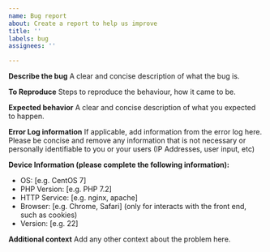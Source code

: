 ```yaml
---
name: Bug report
about: Create a report to help us improve
title: ''
labels: bug
assignees: ''

---
```


**Describe the bug**
A clear and concise description of what the bug is.

**To Reproduce**
Steps to reproduce the behaviour, how it came to be.

**Expected behavior**
A clear and concise description of what you expected to happen.

**Error Log information**
If applicable, add information from the error log here.  Please be concise and remove any information that is not necessary or personally identifiable to you or your users (IP Addresses, user input, etc)

**Device Information (please complete the following information):**
 - OS: [e.g. CentOS 7]
 - PHP Version: [e.g. PHP 7.2]
 - HTTP Service: [e.g. nginx, apache]
 - Browser: [e.g. Chrome, Safari] (only for interacts with the front end, such as cookies)
 - Version: [e.g. 22]

**Additional context**
Add any other context about the problem here.
